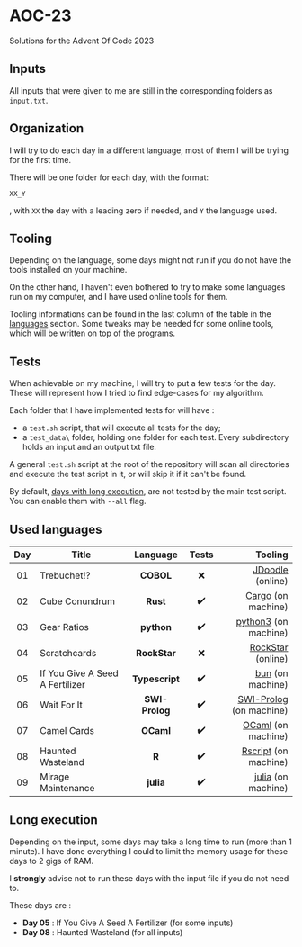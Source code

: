 # AOC-23
Solutions for the Advent Of Code 2023

## Inputs
All inputs that were given to me are still in the corresponding folders as `input.txt`.

## Organization
I will try to do each day in a different language, most of them I will be trying for the first time.

There will be one folder for each day, with the format:

`XX_Y`

, with `XX` the day with a leading zero if needed, and `Y` the language used.

## Tooling 

Depending on the language, some days might not run if you do not have the tools installed on your machine. 

On the other hand, I haven't even bothered to try to make some languages run on my computer, and I have used online tools for them.

Tooling informations can be found in the last column of the table in the [languages](#languages) section. Some tweaks may be needed for some online tools, which will be written on top of the programs.

## Tests
When achievable on my machine, I will try to put a few tests for the day. These will represent how I tried to find edge-cases for my algorithm.

Each folder that I have implemented tests for will have :

- a `test.sh` script, that will execute all tests for the day;
- a `test_data\` folder, holding one folder for each test. Every subdirectory holds an input and an output txt file.

A general `test.sh` script at the root of the repository will scan all directories and execute the test script in it, or will skip it if it can't be found.

By default, [days with long execution](long), are not tested by the main test script. You can enable them with `--all` flag.

## <a name="languages"></a> Used languages 

| Day 	| Title								| Language 			| Tests 				| Tooling 	|
| :-: 	| -----                           	| :--------:		| :---: 				| ---: 		|
| 01  	| Trebuchet!?                     	| **COBOL** 		| :x: 					| [JDoodle](https://www.jdoodle.com/execute-cobol-online/) (online) |
| 02  	| Cube Conundrum                  	| **Rust** 			| :heavy_check_mark: 	| [Cargo](https://doc.rust-lang.org/cargo/) (on machine) |
| 03  	| Gear Ratios                     	| **python** 		| :heavy_check_mark: 	| [python3](https://www.python.org/download/releases/3.0/) (on machine) |
| 04  	| Scratchcards                		| **RockStar** 		| :x: 					| [RockStar](https://codewithrockstar.com/online) (online) |
| 05  	| If You Give A Seed A Fertilizer 	| **Typescript** 	| :heavy_check_mark: 	| [bun](https://bun.sh/) (on machine) |
| 06	| Wait For It						| **SWI-Prolog**	| :heavy_check_mark:	| [SWI-Prolog](https://www.swi-prolog.org/Download.html) (on machine) |
| 07 	| Camel Cards						| **OCaml**			| :heavy_check_mark:	| [OCaml](https://ocaml.org/) (on machine) |
| 08	| Haunted Wasteland					| **R**				| :heavy_check_mark:	| [Rscript](https://cran.r-project.org/) (on machine) |
| 09 	| Mirage Maintenance				| **julia**			| :heavy_check_mark:	| [julia](https://julialang.org/downloads/platform/) (on machine) |

## <a name="long"></a> Long execution

Depending on the input, some days may take a long time to run (more than 1 minute). I have done everything I could to limit the memory usage for these days to 2 gigs of RAM.

I **strongly** advise not to run these days with the input file if you do not need to.

These days are : 

- **Day 05** : If You Give A Seed A Fertilizer (for some inputs)
- **Day 08** : Haunted Wasteland (for all inputs)
